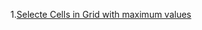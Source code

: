 1.[Selecte Cells in Grid with maximum values](https://leetcode.com/problems/select-cells-in-grid-with-maximum-score/description/)
